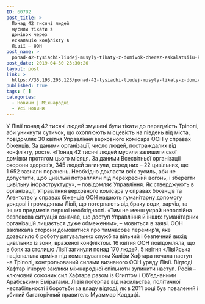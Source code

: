 ```yaml
---
ID: 60782
post_title: >
  Понад 42 тисячі людей
  мусили тікати з
  домівок через
  ескалацію конфлікту в
  Лівії – ООН
post_name: >
  ponad-42-tysiachi-liudej-musyly-tikaty-z-domivok-cherez-eskalatsiiu-konfliktu-v-livii-oon
post_date: 2019-04-30 23:30:26
layout: post
link: >
  https://35.193.205.123/ponad-42-tysiachi-liudej-musyly-tikaty-z-domivok-cherez-eskalatsiiu-konfliktu-v-livii-oon/
published: true
tags: [ ]
categories:
  - Новини | Міжнародні
  - Усі новини
---
```

У Лівії понад 42 тисячі людей змушені були тікати до передмість Тріполі, аби уникнути сутичок, що охоплюють місцевість на південь від міста, повідомляє 30 квітня Управління верховного комісара ООН у справах біженців. За даними організації, число людей, постраждалих від конфлікту, росте. «Понад 42 тисячі людей мусили залишити свої домівки протягом цього місяця. За даними Всесвітньої організації охорони здоров’я, 345 людей загинули, серед них – 22 цивільних, ще 1 652 зазнали поранень. Необхідно докласти всіх зусиль, аби не допустити, щоб цивільні потрапляли під перехресний вогонь, і зберегти цивільну інфраструктуру», – повідомляє Управління. Як стверджують в організації, Управління верховного комісара у справах біженців та Агентство у справах біженців ООН надають гуманітарну допомогу урядові і громадянам Лівії, що потерпають від браку води, харчів, та інших предметів першої необхідності. «Тим не менш украй непостійна безпекова ситуація означає, що доступ Управління й інших гуманітарних організацій лишається дуже обмеженим», – мовиться в заяві. ООН закликала сторони домовитися про тимчасове перемир’я, яке дозволило б роботу рятувальних служб та вільний і безпечний вихід цивільних із зони, враженої конфліктом. 16 квітня ООН повідомляла, що в боях за столицю Лівії загинули понад 170 людей. 5 квітня «Лівійська національна армія» під командуванням Халіфи Хафтара почала наступ на Тріполі, контрольований силами визнаного ООН уряду Лівії. Відтоді Хафтар ігнорує заклики міжнародної спільноти зупинити наступ. Росія – ключовий союзник сил Хафтара разом із Єгиптом і Об’єднаними Арабськими Еміратами. Лівія потерпає від насильства, політичної нестабільності і боротьби за владу відтоді, як в 2011 році був повалений і убитий багаторічний правитель Муаммар Каддафі. 